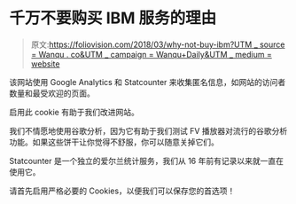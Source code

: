 # 千万不要购买 IBM 服务的理由

> 原文:[https://foliovision.com/2018/03/why-not-buy-ibm?UTM _ source = Wanqu . co&UTM _ campaign = Wanqu+Daily&UTM _ medium = website](https://foliovision.com/2018/03/why-not-buy-ibm?utm_source=wanqu.co&utm_campaign=Wanqu+Daily&utm_medium=website)

该网站使用 Google Analytics 和 Statcounter 来收集匿名信息，如网站的访问者数量和最受欢迎的页面。

启用此 cookie 有助于我们改进网站。

我们不情愿地使用谷歌分析，因为它有助于我们测试 FV 播放器对流行的谷歌分析功能。如果这些饼干让你觉得不舒服，你可以随意关掉它们。

Statcounter 是一个独立的爱尔兰统计服务，我们从 16 年前有记录以来就一直在使用它。

请首先启用严格必要的 Cookies，以便我们可以保存您的首选项！